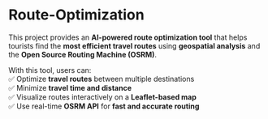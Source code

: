 # Route-Optimization
This project provides an **AI-powered route optimization tool** that helps tourists find the **most efficient travel routes** using **geospatial analysis** and the **Open Source Routing Machine (OSRM)**.  

With this tool, users can:  
✅ Optimize **travel routes** between multiple destinations  
✅ Minimize **travel time and distance**  
✅ Visualize routes interactively on a **Leaflet-based map**  
✅ Use real-time **OSRM API** for **fast and accurate routing** 
